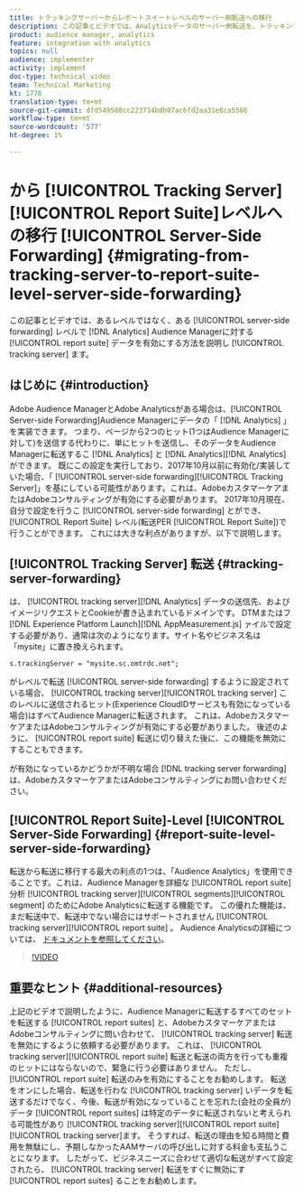 ```yaml
---
title: トラッキングサーバーからレポートスイートレベルのサーバー側転送への移行
description: この記事とビデオでは、Analyticsデータのサーバー側転送を、トラッキングサーバーレベルではなく、レポートスイートレベルでAudience Managerに有効にする方法を示します。
product: audience manager, analytics
feature: integration with analytics
topics: null
audience: implementer
activity: implement
doc-type: technical video
team: Technical Marketing
kt: 1776
translation-type: tm+mt
source-git-commit: dfd549508cc223714bdb07ac6fd2aa31e6ca5586
workflow-type: tm+mt
source-wordcount: '577'
ht-degree: 1%

---
```



# から [!UICONTROL Tracking Server][!UICONTROL Report Suite]レベルへの移行 [!UICONTROL Server-Side Forwarding] {#migrating-from-tracking-server-to-report-suite-level-server-side-forwarding}

この記事とビデオでは、あるレベルではなく、ある [!UICONTROL server-side forwarding] レベルで [!DNL Analytics] Audience Managerに対する [!UICONTROL report suite] データを有効にする方法を説明し [!UICONTROL tracking server] ます。

## はじめに {#introduction}

Adobe Audience ManagerとAdobe Analyticsがある場合は、[!UICONTROL Server-side Forwarding]Audience Managerにデータの「 [!DNL Analytics] 」を実装できます。 つまり、ページから2つのヒット(1つはAudience Managerに対して)を送信する代わりに、単にヒットを送信し、そのデータをAudience Managerに転送するこ [!DNL Analytics] と [!DNL Analytics][!DNL Analytics] ができます。 既にこの設定を実行しており、2017年10月以前に有効化/実装していた場合、「 [!UICONTROL server-side forwarding][!UICONTROL Tracking Server]」を基にしている可能性があります。これは、AdobeカスタマーケアまたはAdobeコンサルティングが有効にする必要があります。 2017年10月現在、自分で設定を行うこ [!UICONTROL server-side forwarding] とができ、 [!UICONTROL Report Suite] レベル(転送PER [!UICONTROL Report Suite])で行うことができます。 これには大きな利点がありますが、以下で説明します。

## [!UICONTROL Tracking Server] 転送 {#tracking-server-forwarding}

は、 [!UICONTROL tracking server][!DNL Analytics] データの送信先、およびイメージリクエストとCookieが書き込まれているドメインです。 DTMまたはフ [!DNL Experience Platform Launch][!DNL AppMeasurement.js] ァイルで設定する必要があり、通常は次のようになります。サイト名やビジネス名は「mysite」に置き換えられます。

`s.trackingServer = "mysite.sc.omtrdc.net";`

がレベルで転送 [!UICONTROL server-side forwarding] するように設定されている場合、 [!UICONTROL tracking server][!UICONTROL tracking server] このレベルに送信されるヒット(Experience CloudIDサービスも有効になっている場合)はすべてAudience Managerに転送されます。 これは、AdobeカスタマーケアまたはAdobeコンサルティングが有効にする必要がありました。 後述のように、 [!UICONTROL report suite] 転送に切り替えた後に、この機能を無効にすることもできます。

が有効になっているかどうかが不明な場合 [!DNL tracking server forwarding] は、AdobeカスタマーケアまたはAdobeコンサルティングにお問い合わせください。

## [!UICONTROL Report Suite]-Level [!UICONTROL Server-Side Forwarding] {#report-suite-level-server-side-forwarding}

転送から転送に移行する最大の利点の1つは、「Audience Analytics」を使用できることです。これは、Audience Managerを詳細な [!UICONTROL report suite] 分析 [!UICONTROL tracking server][!UICONTROL segments][!UICONTROL segment] のためにAdobe Analyticsに転送する機能です。 この優れた機能は、まだ転送中で、転送中でない場合にはサポートされません [!UICONTROL tracking server][!UICONTROL report suite] 。 Audience Analyticsの詳細については、 [ドキュメントを参照してください](https://marketing.adobe.com/resources/help/ja_JP/analytics/audiences/)。

>[!VIDEO](https://video.tv.adobe.com/v/23701/?quality=12)

## 重要なヒント {#additional-resources}

上記のビデオで説明したように、Audience Managerに転送するすべてのセットを転送する [!UICONTROL report suites] と、AdobeカスタマーケアまたはAdobeコンサルティングに問い合わせて、 [!UICONTROL tracking server] 転送を無効にするように依頼する必要があります。 これは、 [!UICONTROL tracking server][!UICONTROL report suite] 転送と転送の両方を行っても重複のヒットにはならないので、緊急に行う必要はありません。 ただし、 [!UICONTROL report suite] 転送のみを有効にすることをお勧めします。 転送をオンにした場合、転送を行わな [!UICONTROL tracking server] いデータを転送するだけでなく、今後、転送が有効になっていることを忘れた(会社の全員が)データ [!UICONTROL report suites] は特定のデータに転送されないと考えられる可能性があり [!UICONTROL tracking server][!UICONTROL report suite][!UICONTROL tracking server]ます。 そうすれば、転送の理由を知る時間と費用を無駄にし、予期しなかったAAMサーバの呼び出しに対する料金も支払うことになります。 したがって、ビジネスニーズに合わせて適切な転送がすべて設定されたら、 [!UICONTROL tracking server] 転送をすぐに無効にす [!UICONTROL report suites] ることをお勧めします。
